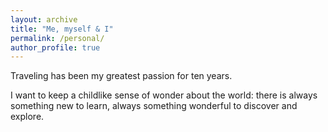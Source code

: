 ```yaml
---
layout: archive
title: "Me, myself & I"
permalink: /personal/
author_profile: true
---
```


Traveling has been my greatest passion for ten years.

I want to keep a childlike sense of wonder about the world: there is always something new to learn, always something wonderful to discover and explore.

